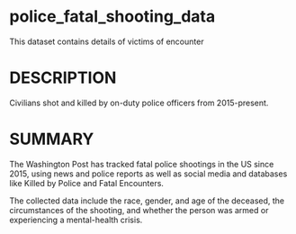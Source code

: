 # police_fatal_shooting_data

This dataset contains details of victims of encounter

# DESCRIPTION
Civilians shot and killed by on-duty police officers from 2015-present.


# SUMMARY
The Washington Post has tracked fatal police shootings in the US since 2015, using news and police reports as well as social media and databases like Killed by Police and Fatal Encounters.

The collected data include the race, gender, and age of the deceased, the circumstances of the shooting, and whether the person was armed or experiencing a mental-health crisis.
